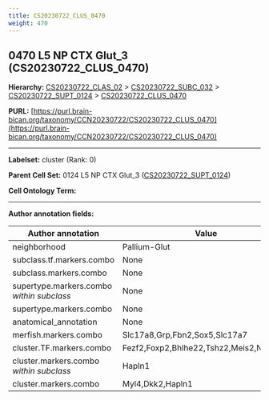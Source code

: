 ```yaml
---
title: CS20230722_CLUS_0470
weight: 470
---
```

## 0470 L5 NP CTX Glut_3 (CS20230722_CLUS_0470)
<b>Hierarchy: </b>
[CS20230722_CLAS_02](../CS20230722_CLAS_02) >
[CS20230722_SUBC_032](../CS20230722_SUBC_032) >
[CS20230722_SUPT_0124](../CS20230722_SUPT_0124) >
[CS20230722_CLUS_0470](../CS20230722_CLUS_0470)

**PURL:** [https://purl.brain-bican.org/taxonomy/CCN20230722/CS20230722_CLUS_0470](https://purl.brain-bican.org/taxonomy/CCN20230722/CS20230722_CLUS_0470)

---


**Labelset:** cluster (Rank: 0)

**Parent Cell Set:** 0124 L5 NP CTX Glut_3 ([CS20230722_SUPT_0124](../CS20230722_SUPT_0124))



**Cell Ontology Term:** 

[MARKER GENES.]: #


---

[TRANSFERRED ANNOTATIONS.]: #


[AUTHOR ANNOTATION FIELDS.]: #


**Author annotation fields:**

| Author annotation | Value |
|-------------------|-------|
|neighborhood|Pallium-Glut|
|subclass.tf.markers.combo|None|
|subclass.markers.combo|None|
|supertype.markers.combo _within subclass_|None|
|supertype.markers.combo|None|
|anatomical_annotation|None|
|merfish.markers.combo|Slc17a8,Grp,Fbn2,Sox5,Slc17a7|
|cluster.TF.markers.combo|Fezf2,Foxp2,Bhlhe22,Tshz2,Meis2,Neurod6|
|cluster.markers.combo _within subclass_|Hapln1|
|cluster.markers.combo|Myl4,Dkk2,Hapln1|
